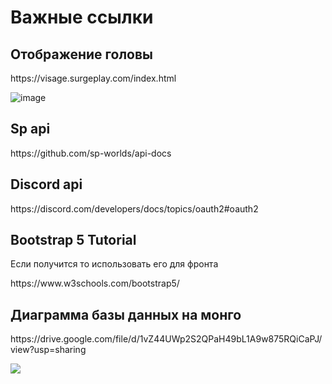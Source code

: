 




<!DOCTYPE html>
<html>
<head>
    <meta charset="UTF-8">
  
</head>
<body>

  
<h1>Важные ссылки</h1> 
<h2>Отображение головы</h2>
https://visage.surgeplay.com/index.html

   ![image](https://visage.surgeplay.com/head/512/Hepatir.png)
<h2>Sp api</h2>
https://github.com/sp-worlds/api-docs
<h2>Discord api </h2>
     https://discord.com/developers/docs/topics/oauth2#oauth2


<h2>Bootstrap 5 Tutorial </h2>
 <p>Если получится то использовать его для фронта</p>
     https://www.w3schools.com/bootstrap5/
<h2>Диаграмма базы данных на монго</h2>
     https://drive.google.com/file/d/1vZ44UWp2S2QPaH49bL1A9w875RQiCaPJ/view?usp=sharing

<img src="https://github.com/danilt2000/LuckyDiamond/assets/75219332/e1c4b9ae-ff12-4cad-b1ab-5790ae266a85"></img>
     
</body>
</html>
 
